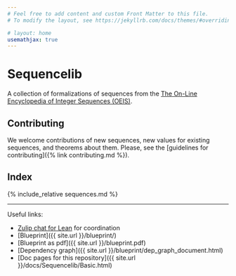 ```yaml
---
# Feel free to add content and custom Front Matter to this file.
# To modify the layout, see https://jekyllrb.com/docs/themes/#overriding-theme-defaults

# layout: home
usemathjax: true
---
```


# Sequencelib

A collection of formalizations of sequences from the 
[The On-Line Encyclopedia of Integer Sequences (OEIS)](https://oeis.org/).

## Contributing

We welcome contributions of new sequences, new values for existing sequences, and
theorems about them. Please, see the [guidelines for contributing]({% link contributing.md %}).

## Index

{% include_relative sequences.md %}

---

Useful links:

* [Zulip chat for Lean](https://leanprover.zulipchat.com/) for coordination
* [Blueprint]({{ site.url }}/blueprint/)
* [Blueprint as pdf]({{ site.url }}/blueprint.pdf)
* [Dependency graph]({{ site.url }}/blueprint/dep_graph_document.html)
* [Doc pages for this repository]({{ site.url }}/docs/Sequencelib/Basic.html)